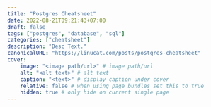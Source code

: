 ```yaml
---
title: "Postgres Cheatsheet"
date: 2022-08-21T09:21:43+07:00
draft: false
tags: ["postgres", "database", "sql"]
categories: ["cheatsheet"]
description: "Desc Text."
canonicalURL: "https://linucat.com/posts/postgres-cheatsheet"
cover:
    image: "<image path/url>" # image path/url
    alt: "<alt text>" # alt text
    caption: "<text>" # display caption under cover
    relative: false # when using page bundles set this to true
    hidden: true # only hide on current single page
---
```


